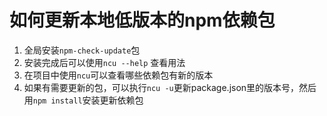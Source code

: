 # 如何更新本地低版本的npm依赖包

1. 全局安装`npm-check-update`包
2. 安装完成后可以使用`ncu --help` 查看用法
3. 在项目中使用`ncu`可以查看哪些依赖包有新的版本
4. 如果有需要更新的包，可以执行`ncu -u`更新package.json里的版本号，然后用`npm install`安装更新依赖包

